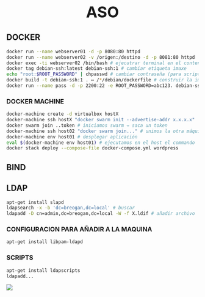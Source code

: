 <h1 style="text-align:center;font-size:40px;">ASO</h1>

## DOCKER

```bash
docker run --name webserver01 -d -p 8080:80 httpd
docker run --name webserver02 -v /origen:/destino -d -p 8081:80 httpd
docker exec -ti webserver02 /bin/bash # ejecutrar terminal en el contenedor
docker tag debian-ssh:latest debian-ssh:1 # cambiar etiqueta imaxe
echo "root:$ROOT_PASSWORD" | chpasswd # cambiar contraseña (para script .sh)
docker build -t debian-ssh:1 . ⇔ /*/debian/dockerfile # construir la imagen
docker run --name pass -d -p 2200:22 -e ROOT_PASSWORD=abc123. debian-ssh:1
```

### DOCKER MACHINE

```bash
docker-machine create -d virtualbox hostX
docker-machine ssh hostX "docker swarm init --advertise-addr x.x.x.x"
docker swarm join ..token # iniciamos swarm ⇔ saca un token
docker-machine ssh host02 "docker swarm join..." # unimos la otra máquina
docker-machine env host01 # desplegar aplicación
eval $(docker-machine env host01) # ejecutamos en el host el commando
docker stack deploy --compose-file docker-compose.yml wordpress
```

## BIND

## LDAP

```bash
apt-get install slapd
ldapsearch -x -b 'dc=breogan,dc=local' # buscar
ldapadd -D cn=admin,dc=breogan,dc=local -W -f X.ldif # añadir archivo
```

### CONFIGURACION PARA AÑADIR A LA MAQUINA

```bash
apt-get install libpam-ldapd
```

### SCRIPTS

```bash
apt-get install ldapscripts
ldapadd...
```

![](https://i.imgur.com/mdu1mzH.png)